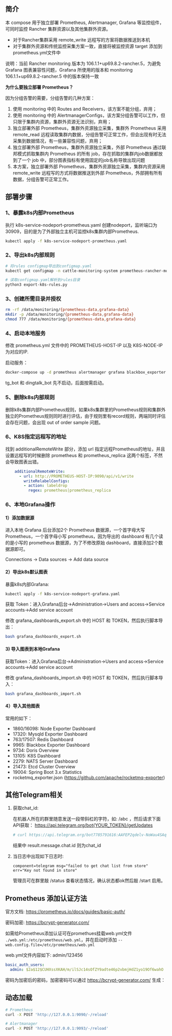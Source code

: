 ## 简介
本 compose 用于独立部署 Prometheus, Alertmanager, Grafana 等监控组件，可同时监控 Rancher 集群资源以及其他集群外资源。
 - 对于Rancher集群采用 remote_write 远程写的方案将数据推送到本机
 - 对于集群外资源和传统监控采集方案一致，直接将被监控资源 target 添加到prometheus.yml文件中

说明：当前 Rancher monitoring 版本为 106.1.1+up69.8.2-rancher.5，为避免 Grafana 图表兼容性问题，Grafana 所使用的版本和 monitoring 106.1.1+up69.8.2-rancher.5 中的版本保持一致

**为什么要独立部署 Prometheus？**

因为分组告警的需要，分组告警的几种方案：
1. 使用 monitoring 中的 Routes and Receivers，该方案不能分组，弃用；
2. 使用 monitoring 中的 AlertmanagerConfigs，该方案分组告警可以工作，但只限于集群内资源，集群外资源无法识别，弃用；
3. 独立部署外部 Prometheus，集群外资源独立采集，集群外 Prometheus 采用 remote_read 远程读取集群内数据，分组告警可正常工作，但会出现有时无法采集到数据情况，有一些兼容性问题，弃用；
4. 独立部署外部 Prometheus，集群外资源独立采集，外部 Prometheus 通过联邦模式抓取集群内 Prometheus 的所有 job，存在抓取的集群内job数据都放到了一个 job 中，部分图表指标有使用固定的job名称导致出现问题
5. 本方案，独立部署外部 Prometheus，集群外资源独立采集，集群内资源采用 remote_write 远程写的方式将数据推送到外部 Prometheus，外部拥有所有数据，分组告警可正常工作。

## 部署步骤
### 1、暴露k8s内部Prometheus
执行 k8s-service-nodeport-prometheus.yaml 创建nodeport，监听端口为 30909，目的是为了外部独立主机可监控k8s集群内部Prometheus.
```bash
kubectl apply -f k8s-service-nodeport-prometheus.yaml
```

### 2、导出k8s内部规则
```bash
# 将rules configmap导出到configmap.yaml
kubectl get configmap -n cattle-monitoring-system prometheus-rancher-monitoring-prometheus-rulefiles-0 -o yaml > configmap.yaml

# 读取configmap.yaml解析到rules目录
python3 export-k8s-rules.py
```

### 3、创建所需目录并授权
```bash
rm -rf /data/monitoring/{prometheus-data,grafana-data}
mkdir -p /data/monitoring/{prometheus-data,grafana-data}
chmod 777 /data/monitoring/{prometheus-data,grafana-data}
```

### 4、启动本地服务
修改 prometheus.yml 文件中的 PROMETHEUS-HOST-IP 以及 K8S-NODE-IP 为对应的IP.

启动服务：
```bash
docker-compose up -d prometheus alertmanager grafana blackbox_exporter prometheus_alert
```
tg_bot 和 dingtalk_bot 先不启动，后面按需启动。

### 5、删除k8s内部规则

删除k8s集群内部Prometheus规则，如果k8s集群里的Prometheus规则和集群外独立的Prometheus规则同时进行评估，由于规则里有record规则，两端同时评估会存在问题，会出现 out of order sample 问题。

### 6、K8S指定远程写的地址

找到 additionalRemoteWrite 部分，添加 url 指定远程Prometheus的地址，并且设置远程写的时候删除 prometheus 和 prometheus_replica 这两个标签，不然会导致图表出错。
```yaml
    additionalRemoteWrite:
      - url: http://PROMETHEUS-HOST-IP:9090/api/v1/write
        writeRelabelConfigs:
        - action: labeldrop
          regex: prometheus|prometheus_replica
```
### 6、本地Grafana操作
#### 1）添加数据源
进入本地 Grafana 后台添加2个 Prometheus 数据源，一个首字母大写 Prometheus，一个首字母小写 prometheus，因为导出的 dashboard 有几个读的是小写的 prometheus 数据源，为了不修改原始 dashboard，直接添加2个数据源即可。

Connections -> Data sources -> Add data source

#### 2）导出k8s默认图表
暴露k8s内部Grafana:

```bash
kubectl apply -f k8s-service-nodeport-grafana.yaml
```
获取 Token：进入Grafana后台->Administration->Users and access->Service accounts->Add service account

修改 grafana_dashboards_export.sh 中的 HOST 和 TOKEN，然后执行脚本导出：
```bash
bash grafana_dashboards_export.sh
```

#### 3) 导入图表到本地Grafana
获取Token：进入Grafana后台->Administration->Users and access->Service accounts->Add service account

修改 grafana_dashboards_import.sh 中的 HOST 和 TOKEN，然后执行脚本导入：
```bash
bash grafana_dashboards_import.sh
```

#### 4）导入其他图表
常用的如下：
- 1860/16098: Node Exporter Dashboard
- 17320: Mysqld Exporter Dashboard
- 763/17507: Redis Dashboard
- 9965: Blackbox Exporter Dashboard
- 9734: Doris Overview
- 13105: K8S Dashboard
- 2279: NATS Server Dashboard
- 21473: Etcd Cluster Overview
- 19004: Spring Boot 3.x Statistics
- rocketmq_exporter.json (https://github.com/apache/rocketmq-exporter)

## 其他Telegram相关
1. 获取chat_id:

   在机器人所在的群里随意发送一段带斜杠的字符，如: /abc ，然后请求下面API获取：
   https://api.telegram.org/bot{YOUR_TOKEN}/getUpdates
    ```bash
   # curl https://api.telegram.org/bot7785791616:AAFEP2qdelv-NoWau4SAqjbWJRfthENV0ER/getUpdates
    ```
   结果中 result.message.chat.id 则为chat_id

2. 当日志中出现如下日志时:
    ```text
    component=telegram msg="failed to get chat list from store" err="Key not found in store"
    ```
    管理员可在群里敲 /status 查看状态情况，确认状态都ok然后敲 /start 启用。


## Prometheus 添加认证方法
官方文档: https://prometheus.io/docs/guides/basic-auth/

密码加密: https://bcrypt-generator.com/

如需给Prometheus添加认证可在promethues挂载web.yml文件 `./web.yml:/etc/prometheus/web.yml`，并在启动时添加 `--web.config.file=/etc/prometheus/web.yml`

web.yml文件内容如下:
admin/123456
```yaml
basic_auth_users:
  admin: $2a$12$CUHXssXKAH/m/ilSJc14sOfZY9adte46p2vbmjHdZ1yo19Of6wahO
```
密码为加密后的密码，加密密码可以通过 https://bcrypt-generator.com/ 生成：


## 动态加载
```bash
# Prometheus
curl -X POST 'http://127.0.0.1:9090/-/reload'

# Alertmanager
curl -X POST 'http://127.0.0.1:9093/-/reload'
```


